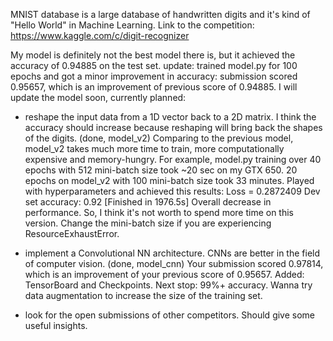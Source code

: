 MNIST database is a large database of handwritten digits and it's kind of "Hello World" in Machine Learning.
Link to the competition: https://www.kaggle.com/c/digit-recognizer

My model is definitely not the best model there is, but it achieved the accuracy of 0.94885 on the test set.
update: trained model.py for 100 epochs and got a minor improvement in accuracy: submission scored 0.95657, which is an improvement of  previous score of 0.94885.
I will update the model soon, currently planned:
- reshape the input data from a 1D vector back to a 2D matrix.
I think the accuracy should increase because reshaping will bring back the shapes of the digits. (done, model_v2)
Comparing to the previous model, model_v2 takes much more time to train,
more computationally expensive and memory-hungry.
For example, model.py training over 40 epochs with 512 mini-batch size
took ~20 sec on my GTX 650. 20 epochs on model_v2 with 100 mini-batch size took 33 minutes.
Played with hyperparameters and achieved this results:
Loss = 0.2872409
Dev set accuracy: 0.92
[Finished in 1976.5s]
Overall decrease in performance.
So, I think it's not worth to spend more time on this version.
Change the mini-batch size if you are experiencing ResourceExhaustError.

- implement a Convolutional NN architecture. CNNs are better in the field of computer vision. (done, model_cnn) Your submission scored 0.97814, which is an improvement of your previous score of 0.95657. Added: TensorBoard and Checkpoints. Next stop: 99%+ accuracy. Wanna try data augmentation to increase the size of the training set.
- look for the open submissions of other competitors. Should give some useful insights.
